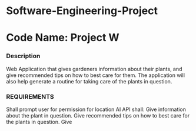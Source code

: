 # Software-Engineering-Project
# Code Name: Project W

### Description ###
  Web Application that gives gardeners information about their plants, and give recommended tips on how to best care for them. 
  The application will also help generate a routine for taking care of the plants in question.

### REQUIREMENTS ###
  Shall prompt user for permission for location
   AI API shall:
    Give information about the plant in question.
    Give recommended tips on how to best care for the plants in question.
    Give 
